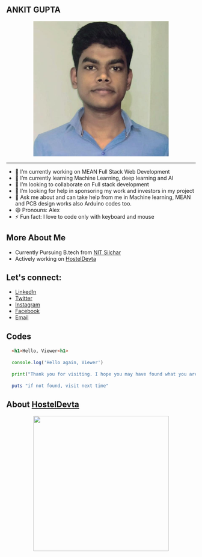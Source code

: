 
## ANKIT GUPTA

<p align="center">
  <img width="360" height="360" src="/pp.jpg" href="https://linkedin.com/in/luckyhero613">
</p>
<!--
**luckyhero613/luckyhero613** is a ✨ _special_ ✨ repository because its `README.md` (this file) appears on your GitHub profile.
-->
<hr></hr>

- 🔭 I’m currently working on MEAN Full Stack Web Development
- 🌱 I’m currently learning Machine Learning, deep learning and AI
- 👯 I’m looking to collaborate on Full stack development
- 🤔 I’m looking for help in sponsoring my work and investors in my project
- 💬 Ask me about and can take help from me in Machine learning, MEAN and PCB design works also Arduino codes too.
- 😄 Pronouns: Alex
- ⚡ Fun fact: I love to code only with keyboard and mouse

## More About Me

- Currently Pursuing B.tech from [NIT Silchar](http://nits.ac.in)
- Actively working on [HostelDevta](https://hosteldevta.live)

## Let's connect: 

* [LinkedIn](https://linkedin.com/in/@luckyhero613)
* [Twitter](https://twitter.com/@luckyhero613)
* [Instagram](https://instagram.com/@luckyhero613)
* [Facebook](https://facebook.com/@luckyhero613)
* [Email](mailto:ag7932613@gmail.com)

## Codes

```html
  <h1>Hello, Viewer<h1>
```
```js
  console.log('Hello again, Viewer')
```
```python
  print("Thank you for visiting. I hope you may have found what you are looking for")
```
```ruby
  puts "if not found, visit next time"
```

## About [HostelDevta](https://hosteldevta.live)

<p align="center">
  <img width="360" height="360" src="/Instagram%20Post%20–%201.png" href="https://hosteldevta.live">
</p>
